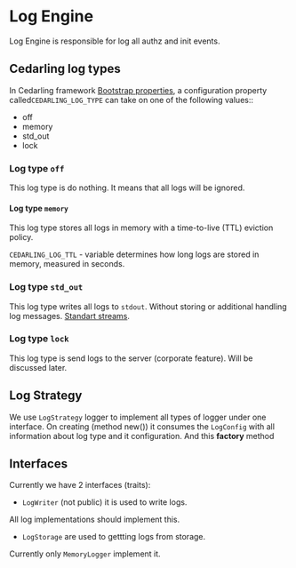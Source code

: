 # Log Engine

 Log Engine is responsible for log all authz and init events.

## Cedarling log types

In Cedarling framework [Bootstrap properties](https://github.com/JanssenProject/jans/wiki/Cedarling-Nativity-Plan#bootstrap-properties), a configuration property called`CEDARLING_LOG_TYPE` can take on one of the following values::

* off
* memory
* std_out
* lock

### Log type `off`

This log type is do nothing. It means that all logs will be ignored.

#### Log type `memory`

This log type stores all logs in memory with a time-to-live (TTL) eviction policy.

`CEDARLING_LOG_TTL` - variable determines how long logs are stored in memory, measured in seconds.

### Log type `std_out`

This log type writes all logs to `stdout`. Without storing or additional handling log messages.
[Standart streams](https://www.gnu.org/software/libc/manual/html_node/Standard-Streams.html).

### Log type `lock`

This log type is send logs to the server (corporate feature). Will be discussed later.

## Log Strategy

We use `LogStrategy` logger to implement all types of logger under one interface.
On creating (method new()) it consumes the `LogConfig` with all information about log type and it configuration. And this **factory** method

## Interfaces

Currently we have 2 interfaces (traits):

* `LogWriter` (not public) it is used to write logs.

All log implementations should implement this.

* `LogStorage` are used to gettting logs from storage.

Currently only `MemoryLogger` implement it.
